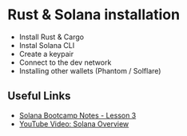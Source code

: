 # Rust & Solana installation

- Install Rust & Cargo
- Instal Solana CLI 
- Create a keypair
- Connect to the dev network
- Installing other wallets (Phantom / Solflare)

## Useful Links

- [Solana Bootcamp Notes - Lesson 3](https://solana.bootcampnotes.xyz/lesson3.html#/)
- [YouTube Video: Solana Overview](https://youtu.be/V6wdpUfgcGs)